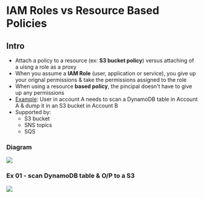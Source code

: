 # IAM Roles vs Resource Based Policies

## Intro
* Attach a policy to a resource (ex: **S3 bucket policy**) versus attaching of a uisng a role as a proxy
* When you assume a **IAM Role** (user, application or service), you give up your orignal permissions & take the permissions assigned to the role
* When using a resource **based policy**, the pincipal doesn't have to give up any permissions
* <ins>Example</ins>: User in account A needs to scan a DynamoDB table in Account A & dump it in an S3 bucket in Account B
* Supported by: 
    * S3 bucket
    * SNS topics
    * SQS

### Diagram
[<img src="https://i.imgur.com/hf6LWph.png">](https://i.imgur.com/hf6LWph.png)

### Ex 01 - scan DynamoDB table & O/P to a S3
[<img src="https://i.imgur.com/QBsxZgi.png">](https://i.imgur.com/QBsxZgi.png)
